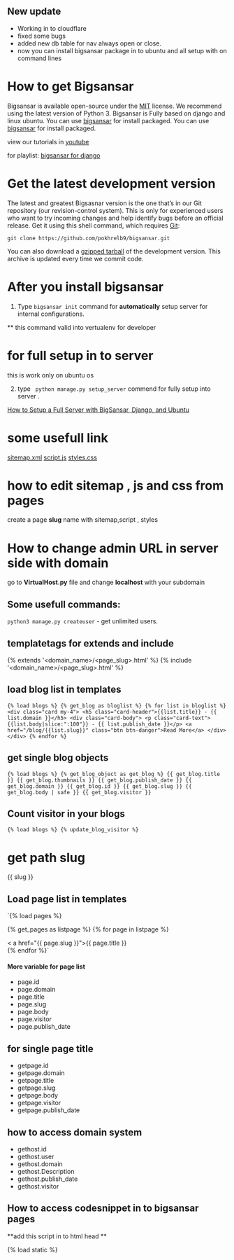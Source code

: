 ## New update
* Working in to cloudflare 
* fixed some bugs
* added new db table for nav always open or close.
* now you can install bigsansar package in to ubuntu and all setup with on command lines

# How to get Bigsansar

Bigsansar is available open-source under the [MIT](https://en.wikipedia.org/wiki/MIT_License) license. We recommend using the latest version of Python 3.
Bigsansar is Fully based on django and linux ubuntu.  You can use [bigsansar](https://bigsansar.com) for install packaged.
You can use
[bigsansar](https://bigsansar.com)
for install packaged.

view our tutorials in
[youtube](https://youtube.com/bigsansar)

for playlist:
[bigsansar for django](https://www.youtube.com/playlist?list=PLbGzLu1WXrFUXw7qr6AMz5_iEkEAPV_Vs)




# Get the latest development version



The latest and greatest Bigsasnar version is the one that’s in our Git repository (our revision-control system). This is only for experienced users who want to try incoming changes and help identify bugs before an official release. Get it using this shell command, which requires [Git](https://https://git-scm.com/):

`git clone https://github.com/pokhrelb9/bigsansar.git`

You can also download a [gzipped tarball](https://https://pypi.org/project/Bigsansar/#files) of the development version. This archive is updated every time we commit code.


# After you install bigsansar
1) Type `bigsansar init` command for **automatically** setup server for internal configurations.

** this command valid into vertualenv for developer 

# for full setup in to server 

this is work only on ubuntu os 

2) type ` python manage.py setup_server` commend for fully setup into server .

[How to Setup a Full Server with BigSansar, Django, and Ubuntu
](https://youtu.be/j8YN6x9XdR4)

# some usefull link 
[sitemap.xml](http://localhost/sitemap.xml)
[script.js](http://localhost/script.js)
[styles.css](http://localhost/styles.css)

# how to edit sitemap , js and css from pages

create a page **slug** name with sitemap,script , styles


# How to change admin URL in server side with domain 
go to **VirtualHost.py** file and change **localhost** with your subdomain 
## Some usefull commands:

`python3 manage.py createuser` - get unlimited users.

## templatetags for extends and include 

{% extends '<domain_name>/<page_slug>.html' %}
{% include '<domain_name>/<page_slug>.html' %}



## load blog list in templates

`{% load blogs %}
{% get_blog as bloglist %}
          {% for list in bloglist %}
          <div class="card my-4">
                <h5 class="card-header">{{list.title}} - {{ list.domain }}</h5>
            <div class="card-body">
                <p class="card-text"> {{list.body|slice:":100"}} - {{ list.publish_date }}</p>
                <a href="/blog/{{list.slug}}"
                   class="btn btn-danger">Read More</a>
            </div>
          </div>
          {% endfor %}`


## get single blog objects

`{% load blogs %}
{% get_blog_object as get_blog %}
{{ get_blog.title }}
{{ get_blog.thumbnails }}
{{ get_blog.publish_date }}
{{ get_blog.domain }}
{{ get_blog.id }}
{{ get_blog.slug }}
{{ get_blog.body | safe }}
{{ get_blog.visitor }}
`

## Count visitor in your blogs
`{% load blogs %}
{% update_blog_visitor %}`

# get path slug 
{{ slug }}

## Load page list in templates

`{% load pages %}

{% get_pages  as listpage %}
{% for page in listpage %}
<div>
    < a href="{{ page.slug }}">{{ page.title }}</a>
</div>
{% endfor %}`


#### More variable for **page** list
* page.id
* page.domain
* page.title
* page.slug
* page.body
* page.visitor
* page.publish_date


## for single page title
* getpage.id
* getpage.domain
* getpage.title
* getpage.slug
* getpage.body
* getpage.visitor
* getpage.publish_date


## how to access domain system

* gethost.id
* gethost.user
* gethost.domain
* gethost.Description
* gethost.publish_date
* gethost.visitor


## How to access codesnippet in to bigsansar pages

**add this script in to html head **

{% load static %}
<script type="text/javascript" src="{% static 'ckeditor/ckeditor-init.js' %}"></script>
<script type="text/javascript" src="{% static  'ckeditor/ckeditor/ckeditor.js' %}"></script>
<link rel="stylesheet" href="{% static 'ckeditor/ckeditor/plugins/codesnippet/lib/highlight/styles/default.css' %}"/>
<script src="{% static 'ckeditor/ckeditor/plugins/codesnippet/lib/highlight/highlight.pack.js' %}"></script>
<script>hljs.initHighlightingOnLoad();</script>